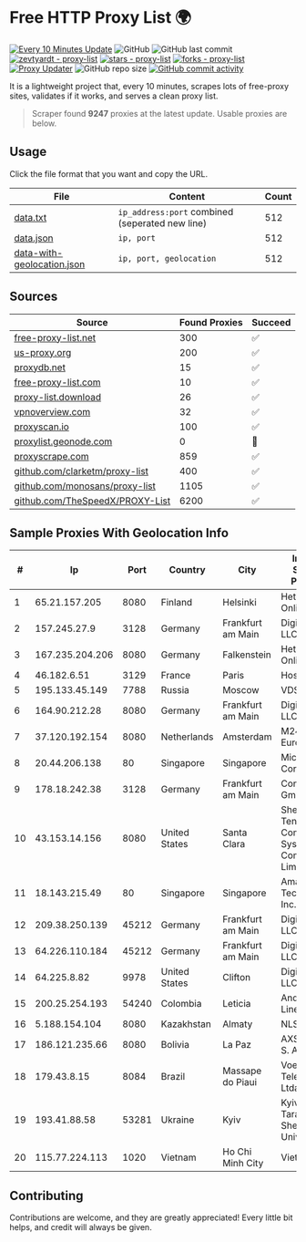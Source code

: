 
# Free HTTP Proxy List 🌍

[![Every 10 Minutes Update](https://github.com/mertguvencli/http-proxy-list/actions/workflows/main.yml/badge.svg?branch=main)](https://github.com/mertguvencli/http-proxy-list/actions/workflows/main.yml)
![GitHub](https://img.shields.io/github/license/mertguvencli/http-proxy-list)
![GitHub last commit](https://img.shields.io/github/last-commit/mertguvencli/http-proxy-list)
[![zevtyardt - proxy-list](https://img.shields.io/static/v1?label=zevtyardt&message=proxy-list&color=blue&logo=github)](https://github.com/zevtyardt/proxy-list "Go to GitHub repo")
[![stars - proxy-list](https://img.shields.io/github/stars/zevtyardt/proxy-list?style=social)](https://github.com/zevtyardt/proxy-list)
[![forks - proxy-list](https://img.shields.io/github/forks/zevtyardt/proxy-list?style=social)](https://github.com/zevtyardt/proxy-list)
[![Proxy Updater](https://github.com/zevtyardt/proxy-list/workflows/Proxy%20Updater/badge.svg)](https://github.com/zevtyardt/proxy-list/actions?query=workflow:"Proxy+Updater")
![GitHub repo size](https://img.shields.io/github/repo-size/zevtyardt/proxy-list)
[![GitHub commit activity](https://img.shields.io/github/commit-activity/m/zevtyardt/proxy-list?logo=commits)](https://github.com/zevtyardt/proxy-list/commits/main)

It is a lightweight project that, every 10 minutes, scrapes lots of free-proxy sites, validates if it works, and serves a clean proxy list.

> Scraper found **9247** proxies at the latest update. Usable proxies are below.

## Usage

Click the file format that you want and copy the URL.

|File|Content|Count|
|----|-------|-----|
|[data.txt](https://raw.githubusercontent.com/mertguvencli/http-proxy-list/main/proxy-list/data.txt)|`ip_address:port` combined (seperated new line)|512|
|[data.json](https://raw.githubusercontent.com/mertguvencli/http-proxy-list/main/proxy-list/data.json)|`ip, port`|512|
|[data-with-geolocation.json](https://raw.githubusercontent.com/mertguvencli/http-proxy-list/main/proxy-list/data-with-geolocation.json)|`ip, port, geolocation`|512|

## Sources

|Source|Found Proxies|Succeed|
|------|-------------|-------|
|[free-proxy-list.net](https://free-proxy-list.net)|300|✅|
|[us-proxy.org](https://www.us-proxy.org)|200|✅|
|[proxydb.net](http://proxydb.net)|15|✅|
|[free-proxy-list.com](https://free-proxy-list.com/?page=&port=&type%5B%5D=http&type%5B%5D=https&up_time=0&search=Search)|10|✅|
|[proxy-list.download](https://www.proxy-list.download/HTTP)|26|✅|
|[vpnoverview.com](https://vpnoverview.com/privacy/anonymous-browsing/free-proxy-servers)|32|✅|
|[proxyscan.io](https://www.proxyscan.io)|100|✅|
|[proxylist.geonode.com](https://proxylist.geonode.com/api/proxy-list?limit=300&page=1&sort_by=lastChecked&sort_type=desc&protocols=http,https)|0|🚫|
|[proxyscrape.com](https://api.proxyscrape.com/v2/?request=displayproxies&protocol=http&timeout=10000&country=all&ssl=all&anonymity=all)|859|✅|
|[github.com/clarketm/proxy-list](https://raw.githubusercontent.com/clarketm/proxy-list/master/proxy-list-raw.txt)|400|✅|
|[github.com/monosans/proxy-list](https://raw.githubusercontent.com/monosans/proxy-list/main/proxies/http.txt)|1105|✅|
|[github.com/TheSpeedX/PROXY-List](https://raw.githubusercontent.com/TheSpeedX/PROXY-List/master/http.txt)|6200|✅|


## Sample Proxies With Geolocation Info

|#|Ip|Port|Country|City|Internet Service Provider|
|-|--|----|-------|----|-------------------------|
|1|65.21.157.205|8080|Finland|Helsinki|Hetzner Online GmbH|
|2|157.245.27.9|3128|Germany|Frankfurt am Main|DigitalOcean, LLC|
|3|167.235.204.206|8080|Germany|Falkenstein|Hetzner Online GmbH|
|4|46.182.6.51|3129|France|Paris|Hosteur SAS|
|5|195.133.45.149|7788|Russia|Moscow|VDS|
|6|164.90.212.28|8080|Germany|Frankfurt am Main|DigitalOcean, LLC|
|7|37.120.192.154|8080|Netherlands|Amsterdam|M247 Europe SRL|
|8|20.44.206.138|80|Singapore|Singapore|Microsoft Corporation|
|9|178.18.242.38|3128|Germany|Frankfurt am Main|Contabo GmbH|
|10|43.153.14.156|8080|United States|Santa Clara|Shenzhen Tencent Computer Systems Company Limited|
|11|18.143.215.49|80|Singapore|Singapore|Amazon Technologies Inc.|
|12|209.38.250.139|45212|Germany|Frankfurt am Main|DigitalOcean, LLC|
|13|64.226.110.184|45212|Germany|Frankfurt am Main|DigitalOcean, LLC|
|14|64.225.8.82|9978|United States|Clifton|DigitalOcean, LLC|
|15|200.25.254.193|54240|Colombia|Leticia|Andinet ON Line|
|16|5.188.154.104|8080|Kazakhstan|Almaty|NLS|
|17|186.121.235.66|8080|Bolivia|La Paz|AXS Bolivia S. A.|
|18|179.43.8.15|8084|Brazil|Massape do Piaui|Voex Telecom Ltda|
|19|193.41.88.58|53281|Ukraine|Kyiv|Kyiv National Taras Shevchenko University|
|20|115.77.224.113|1020|Vietnam|Ho Chi Minh City|Viettel Group|



## Contributing

Contributions are welcome, and they are greatly appreciated! Every
little bit helps, and credit will always be given.

